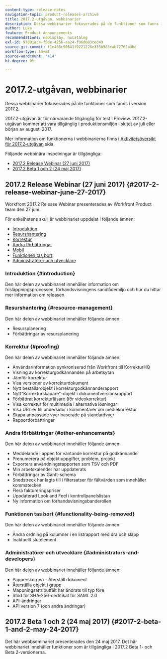 ```yaml
---
content-type: release-notes
navigation-topic: product-releases-archive
title: 2017.2-utgåvan, webbinarier
description: Dessa webbinarier fokuserades på de funktioner som fanns i version 2017.2.
author: Luke
feature: Product Announcements
recommendations: noDisplay, noCatalog
exl-id: 97091ac4-f5de-4256-aa24-f96d083ced49
source-git-commit: f1e463c90641f9221228e335b583cab72762b3bd
workflow-type: tm+mt
source-wordcount: '414'
ht-degree: 0%

---
```


# 2017.2-utgåvan, webbinarier

Dessa webbinarier fokuserades på de funktioner som fanns i version 2017.2. 

2017.2-utgåvan är för närvarande tillgänglig för test i Preview. 2017.2-utgåvan kommer att vara tillgänglig i produktionsmiljön i slutet av juli eller början av augusti 2017.

Mer information om funktionerna i webbinarierna finns i [Aktivitetsöversikt för 2017.2-utgåvan](../../../../product-announcements/product-releases/quarterly-release-archive/2017.2-release-activity/2017-2-release-activity-overview.md) sida.

Följande webbinära inspelningar är tillgängliga:

* [2017.2 Release Webinar (27 juni 2017)](#2017-2-release-webinar-june-27-2017)
* [2017.2 Beta 1 och 2 (24 maj 2017)](#2017-2-beta-1-and-2-may-24-2017)

## 2017.2 Release Webinar (27 juni 2017) {#2017-2-release-webinar-june-27-2017}

Workfront 2017.2 Release Webinar presenterades av Workfront Product team den 27 juni.  

För enkelhetens skull är webbinariet uppdelat i följande ämnen:

* [Introduktion](#introduction)
* [Resurshantering](#resource-management)
* [Korrektur](#proofing)
* [Andra förbättringar](#other-enhancements)
* [Mobil](#mobile)
* [Funktionen tas bort](#functionality-being-removed)
* [Administratörer och utvecklare](#administrators-and-developers)

### Introduktion {#introduction}

Den här delen av webbinariet innehåller information om frisläppningsprocessen, förhandsvisningens sandlådemiljö och hur du hittar mer information om releasen.

### Resurshantering {#resource-management}

Den här delen av webbinariet innehåller följande ämnen:

* Resursplanering
* Förbättringar av resursplanering

### Korrektur {#proofing}

Den här delen av webbinariet innehåller följande ämnen:

* Användarinformation synkroniserad från Workfront till KorrekturHQ
* Visning av korrekturgodkännanden på arbetsytan
* Jämför korrektur
* Visa versioner av korrekturdokument
* Nytt beställarobjekt i korrekturgodkännanderapport
* Nytt&quot;Korrekturskapare&quot;-objekt i dokumentversionsrapport
* Förbättrat korrekturläsare (för videokorrektur)
* Visa korrektur för multimedia i alternativa lösningar
* Visa URL:er till undersidor i kommentarer om mediekorrektur
* Skapa anpassade vyer baserade på standardvyer
* Rapportförbättringar

### Andra förbättringar {#other-enhancements}

Den här delen av webbinariet innehåller följande ämnen:

* Meddelande i appen för väntande korrektur på godkännande
* Prenumerera på objekt:uppgifter, problem, projekt
* Exportera användningsrapporten som TSV och PDF
* Min arbetskalender har uppdaterats
* Förbättringar av Gantt-schema
* Snedstreck har lagts till i filtersatser för fältvärden som innehåller kommatecken
* Flera faktureringspriser
* Uppdaterad Look and Feel i kontrollpanelslistan
* Ny information om förhandsvisningsbanderollen

### Funktionen tas bort {#functionality-being-removed}

Den här delen av webbinariet innehåller följande ämnen:

* Ändra ordning på kolumner i en listrapport med dra och släpp
* Inaktuellt slutelement

### Administratörer och utvecklare {#administrators-and-developers}

Den här delen av webbinariet innehåller följande ämnen:

* Papperskorgen - Återställ dokument
* Återställa objekt i grupp
* Mappningsattributfält har ändrats till typ före
* Stöd för SHA-256-certifikat för SAML 2.0
* API-ändringar
* API version 7 (och andra ändringar)

## 2017.2 Beta 1 och 2 (24 maj 2017) {#2017-2-beta-1-and-2-may-24-2017}

Det här webbseminariet presenterades den 24 maj 2017. Det här webbinariet innehåller funktioner som är tillgängliga i 2017.2 Beta 1- och Beta 2-versionerna.
